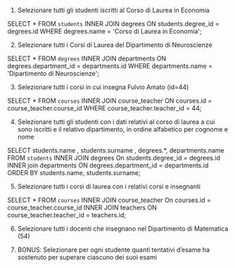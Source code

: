1. Selezionare tutti gli studenti iscritti al Corso di Laurea in Economia

SELECT * FROM `students` INNER JOIN degrees ON students.degree_id = degrees.id WHERE degrees.name = 'Corso di Laurea in Economia';

2. Selezionare tutti i Corsi di Laurea del Dipartimento di Neuroscienze

SELECT * FROM `degrees` INNER JOIN departments ON degrees.department_id = departments.id WHERE departments.name = 'Dipartimento di Neuroscienze';

3. Selezionare tutti i corsi in cui insegna Fulvio Amato (id=44)

SELECT * FROM `courses` INNER JOIN course_teacher ON courses.id = course_teacher.course_id WHERE course_teacher.teacher_id = 44;

4. Selezionare tutti gli studenti con i dati relativi al corso di laurea a cui sono iscritti e il relativo dipartimento, in ordine alfabetico per cognome e nome

SELECT students.name , students.surname , degrees.*, departments.name FROM `students` INNER JOIN degrees On students.degree_id = degrees.id INNER join departments ON degrees.department_id = departments.id ORDER BY students.name, students.surname;

5. Selezionare tutti i corsi di laurea con i relativi corsi e insegnanti

SELECT * FROM `courses` INNER JOIN course_teacher On courses.id = course_teacher.course_id INNER JOIN teachers ON course_teacher.teacher_id = teachers.id;

6. Selezionare tutti i docenti che insegnano nel Dipartimento di Matematica (54)



7. BONUS: Selezionare per ogni studente quanti tentativi d’esame ha sostenuto per superare ciascuno dei suoi esami



